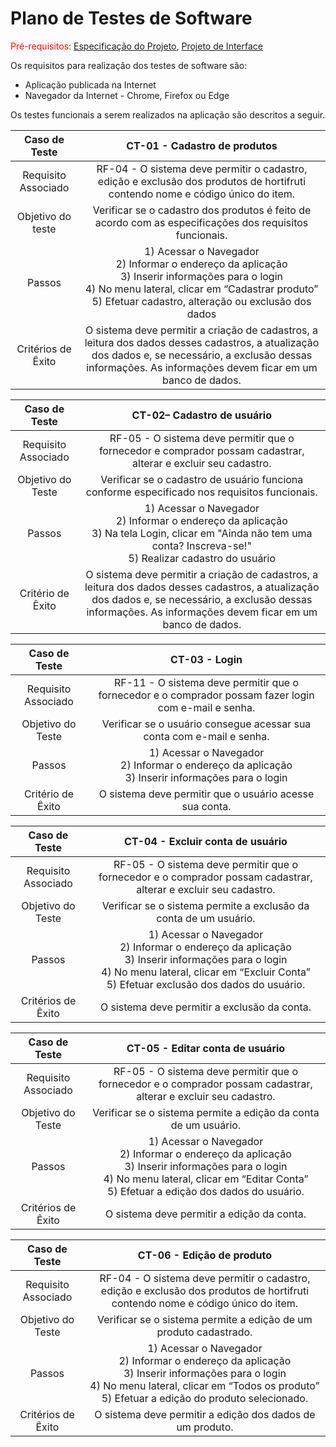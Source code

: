 # Plano de Testes de Software

<span style="color:red">Pré-requisitos: <a href="02-Especificação do Projeto.md"> Especificação do Projeto</a></span>, <a href="04-Projeto de Interface.md"> Projeto de Interface</a>

Os requisitos para realização dos testes de software são:

- Aplicação publicada na Internet
- Navegador da Internet - Chrome, Firefox ou Edge

Os testes funcionais a serem realizados na aplicação são descritos a seguir.

|    Caso de Teste    |                                                                                              **CT-01 - Cadastro de produtos**                                                                                               |
| :-----------------: | :-------------------------------------------------------------------------------------------------------------------------------------------------------------------------------------------------------------------------: |
| Requisito Associado |                                RF-04 - O sistema deve permitir o cadastro, edição e exclusão dos produtos de hortifruti contendo nome e código único do item.                                |
|  Objetivo do teste  |                                                           Verificar se o cadastro dos produtos é feito de acordo com as especificações dos requisitos funcionais.                                                           |
|       Passos        | 1) Acessar o Navegador <br> 2) Informar o endereço da aplicação <br> 3) Inserir informações para o login <br> 4) No menu lateral, clicar em “Cadastrar produto” <br> 5) Efetuar cadastro, alteração ou exclusão dos dados |
| Critérios de Êxito  |       O sistema deve permitir a criação de cadastros, a leitura dos dados desses cadastros, a atualização dos dados e, se necessário, a exclusão dessas informações. As informações devem ficar em um banco de dados.       |

|    Caso de Teste    |                                                                                         **CT-02– Cadastro de usuário**                                                                                         |
| :-----------------: | :-------------------------------------------------------------------------------------------------------------------------------------------------------------------------------------------------------------: |
| Requisito Associado |                                                 RF-05 - O sistema deve permitir que o fornecedor e comprador possam cadastrar, alterar e excluir seu cadastro.                                                  |
|  Objetivo do Teste  |                                                          Verificar se o cadastro de usuário funciona conforme especificado nos requisitos funcionais.                                                           |
|       Passos        |                   1) Acessar o Navegador <br> 2) Informar o endereço da aplicação <br> 3) Na tela Login, clicar em "Ainda não tem uma conta? Inscreva-se!"<br> 5) Realizar cadastro do usuário                   |
|  Critério de Êxito  | O sistema deve permitir a criação de cadastros, a leitura dos dados desses cadastros, a atualização dos dados e, se necessário, a exclusão dessas informações. As informações devem ficar em um banco de dados. |

|    Caso de Teste    | **CT-03 - Login** |                                 
| :-----------------: | :-------------------------------------------------------------------------------------------------------------------------------------------------------------------------------------------------------------------------: |
| Requisito Associado | RF-11 - O sistema deve permitir que o fornecedor e o comprador possam fazer login com e-mail e senha. |                              
|  Objetivo do Teste  | Verificar se o usuário consegue acessar sua conta com e-mail e senha. |
|       Passos        | 1) Acessar o Navegador <br> 2) Informar o endereço da aplicação <br> 3) Inserir informações para o login <br>  |
|  Critério de Êxito  |  O sistema deve permitir que o usuário acesse sua conta. |

| Caso de Teste | **CT-04 - Excluir conta de usuário** | 
| :-----------------: | :-------------------------------------------------------------------------------------------------------------------------------------------------------------------------------------------------------------------------: |
| Requisito Associado | RF-05 - O sistema deve permitir que o fornecedor e o comprador possam cadastrar, alterar e excluir seu cadastro. | 
| Objetivo do Teste | Verificar se o sistema permite a exclusão da conta de um usuário. | 
| Passos | 1) Acessar o Navegador <br> 2) Informar o endereço da aplicação <br> 3) Inserir informações para o login <br> 4) No menu lateral, clicar em “Excluir Conta” <br> 5) Efetuar exclusão dos dados do usuário.<br>
| Critérios de Êxito | O sistema deve permitir a exclusão da conta. 

| Caso de Teste | **CT-05 - Editar conta de usuário** | 
| :-----------------: | :-------------------------------------------------------------------------------------------------------------------------------------------------------------------------------------------------------------------------: |
| Requisito Associado | RF-05 - O sistema deve permitir que o fornecedor e o comprador possam cadastrar, alterar e excluir seu cadastro. | 
| Objetivo do Teste | Verificar se o sistema permite a edição da conta de um usuário. | 
| Passos | 1) Acessar o Navegador <br> 2) Informar o endereço da aplicação <br> 3) Inserir informações para o login <br> 4) No menu lateral, clicar em “Editar Conta” <br> 5) Efetuar a edição dos dados do usuário.<br>
| Critérios de Êxito | O sistema deve permitir a edição da conta. 

| Caso de Teste | **CT-06 - Edição de produto** | 
| :-----------------: | :-------------------------------------------------------------------------------------------------------------------------------------------------------------------------------------------------------------------------: |
| Requisito Associado | RF-04 - O sistema deve permitir o cadastro, edição e exclusão dos produtos de hortifruti contendo nome e código único do item. | 
| Objetivo do Teste | Verificar se o sistema permite a edição de um produto cadastrado. | 
| Passos | 1) Acessar o Navegador <br> 2) Informar o endereço da aplicação <br> 3) Inserir informações para o login <br> 4) No menu lateral, clicar em “Todos os produto” <br> 5) Efetuar a edição do produto selecionado.<br>
| Critérios de Êxito | O sistema deve permitir a edição dos dados de um produto. 

